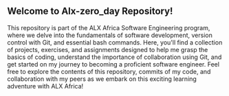 ## Welcome to Alx-zero_day Repository!

This repository is part of the ALX Africa Software Engineering program, where we delve into the fundamentals of software development, version control with Git, and essential bash commands. Here, you'll find a collection of projects, exercises, and assignments designed to help me grasp the basics of coding, understand the importance of collaboration using Git, and get started on my journey to becoming a proficient software engineer. Feel free to explore the contents of this repository, commits of my code, and collaboration with my peers as we embark on this exciting learning adventure with ALX Africa!
